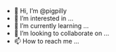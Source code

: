 - 👋 Hi, I’m @pigpilly
- 👀 I’m interested in ...
- 🌱 I’m currently learning ...
- 💞️ I’m looking to collaborate on ...
- 📫 How to reach me ...

<!---
pigpilly/pigpilly is a ✨ special ✨ repository because its `README.md` (this file) appears on your GitHub profile.
You can click the Preview link to take a look at your changes.
--->
